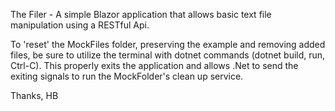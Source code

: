 The Filer - A simple Blazor application that allows basic text file manipulation using a RESTful Api.

To 'reset' the MockFiles folder, preserving the example and removing added files, be sure to utilize 
the terminal with dotnet commands (dotnet build, run, Ctrl-C). This properly exits the 
application and allows .Net to send the exiting signals to run the MockFolder's
clean up service. 

Thanks,
HB

